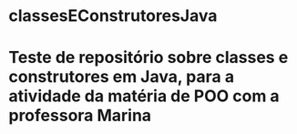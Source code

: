 # classesEConstrutoresJava
# Teste de repositório sobre classes e construtores em Java, para a atividade da matéria de POO com a professora Marina
